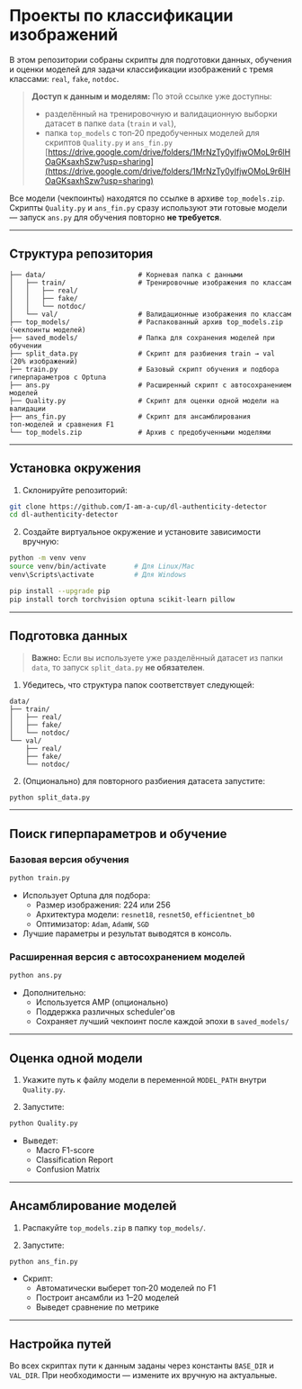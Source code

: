 # Проекты по классификации изображений

В этом репозитории собраны скрипты для подготовки данных, обучения и оценки моделей для задачи классификации изображений с тремя классами: `real`, `fake`, `notdoc`.

> **Доступ к данным и моделям:**
> По этой ссылке уже доступны:
>
> * разделённый на тренировочную и валидационную выборки датасет в папке `data` (`train` и `val`),
> * папка `top_models` с топ‑20 предобученных моделей для скриптов `Quality.py` и `ans_fin.py`  
>   [https://drive.google.com/drive/folders/1MrNzTy0yIfjwOMoL9r6lHOaGKsaxhSzw?usp=sharing](https://drive.google.com/drive/folders/1MrNzTy0yIfjwOMoL9r6lHOaGKsaxhSzw?usp=sharing)

Все модели (чекпоинты) находятся по ссылке в архиве `top_models.zip`. Скрипты `Quality.py` и `ans_fin.py` сразу используют эти готовые модели — запуск `ans.py` для обучения повторно **не требуется**.

---

## Структура репозитория

```
├── data/                       # Корневая папка с данными
│   ├── train/                  # Тренировочные изображения по классам
│   │   ├── real/
│   │   ├── fake/
│   │   └── notdoc/
│   └── val/                    # Валидационные изображения по классам
├── top_models/                 # Распакованный архив top_models.zip (чекпоинты моделей)
├── saved_models/               # Папка для сохранения моделей при обучении
├── split_data.py               # Скрипт для разбиения train → val (20% изображений)
├── train.py                    # Базовый скрипт обучения и подбора гиперпараметров с Optuna
├── ans.py                      # Расширенный скрипт с автосохранением моделей
├── Quality.py                  # Скрипт для оценки одной модели на валидации
├── ans_fin.py                  # Скрипт для ансамблирования топ‑моделей и сравнения F1
└── top_models.zip              # Архив с предобученными моделями
```

---

## Установка окружения

1. Склонируйте репозиторий:

```bash
git clone https://github.com/I-am-a-cup/dl-authenticity-detector
cd dl-authenticity-detector
```

2. Создайте виртуальное окружение и установите зависимости вручную:

```bash
python -m venv venv
source venv/bin/activate       # Для Linux/Mac
venv\Scripts\activate          # Для Windows

pip install --upgrade pip
pip install torch torchvision optuna scikit-learn pillow
```

---

## Подготовка данных

> **Важно:** Если вы используете уже разделённый датасет из папки `data`, то запуск `split_data.py` **не обязателен**.

1. Убедитесь, что структура папок соответствует следующей:

```
data/
├── train/
│   ├── real/
│   ├── fake/
│   └── notdoc/
└── val/
    ├── real/
    ├── fake/
    └── notdoc/
```

2. (Опционально) для повторного разбиения датасета запустите:

```bash
python split_data.py
```

---

## Поиск гиперпараметров и обучение

### Базовая версия обучения

```bash
python train.py
```

* Использует Optuna для подбора:
  * Размер изображения: 224 или 256
  * Архитектура модели: `resnet18`, `resnet50`, `efficientnet_b0`
  * Оптимизатор: `Adam`, `AdamW`, `SGD`
* Лучшие параметры и результат выводятся в консоль.

### Расширенная версия с автосохранением моделей

```bash
python ans.py
```

* Дополнительно:
  * Используется AMP (опционально)
  * Поддержка различных scheduler'ов
  * Сохраняет лучший чекпоинт после каждой эпохи в `saved_models/`

---

## Оценка одной модели

1. Укажите путь к файлу модели в переменной `MODEL_PATH` внутри `Quality.py`.

2. Запустите:

```bash
python Quality.py
```

* Выведет:
  * Macro F1-score
  * Classification Report
  * Confusion Matrix

---

## Ансамблирование моделей

1. Распакуйте `top_models.zip` в папку `top_models/`.

2. Запустите:

```bash
python ans_fin.py
```

* Скрипт:
  * Автоматически выберет топ‑20 моделей по F1
  * Построит ансамбли из 1–20 моделей
  * Выведет сравнение по метрике

---

## Настройка путей

Во всех скриптах пути к данным заданы через константы `BASE_DIR` и `VAL_DIR`. При необходимости — измените их вручную на актуальные.
